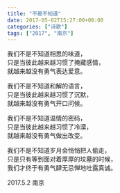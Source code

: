 ```yaml
---
title: "不是不知道"
date: 2017-05-02T15:27:00+08:00
categories: ["诗歌"]
tags: ["2017", "南京"]
---
```


我们不是不知道相思的味道，  
只是当彼此越来越习惯了掩藏感情，  
就越来越没有勇气表达爱意。  

我们不是不知道和解的语言，  
只是当彼此越来越习惯了沉默，  
就越来越没有勇气开口问候。  

我们不是不知道温情的密码，  
只是当彼此越来越习惯了冷漠，  
就越来越没有勇气做出改变。  

我们不是不知道岁月会悄悄把人偷走，  
只是只有等到面对着厚厚的坟墓的时候，  
我们才终于有勇气肆无忌惮地吐露真诚。  

2017.5.2 南京  
